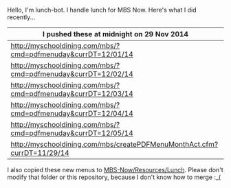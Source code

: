 Hello, I'm lunch-bot. I handle lunch for MBS Now. Here's what I did recently...

I pushed these at midnight on 29 Nov 2014|
--- |
| http://myschooldining.com/mbs/?cmd=pdfmenuday&currDT=12/01/14
| http://myschooldining.com/mbs/?cmd=pdfmenuday&currDT=12/02/14
| http://myschooldining.com/mbs/?cmd=pdfmenuday&currDT=12/03/14
| http://myschooldining.com/mbs/?cmd=pdfmenuday&currDT=12/04/14
| http://myschooldining.com/mbs/?cmd=pdfmenuday&currDT=12/05/14
| http://myschooldining.com/mbs/createPDFMenuMonthAct.cfm?currDT=11/29/14
I also copied these new menus to [MBS-Now/Resources/Lunch](https://github.com/mbsdev/MBS-Now/Resources/Lunch). Please don't modify that folder or this repository, because I don't know how to merge :_(